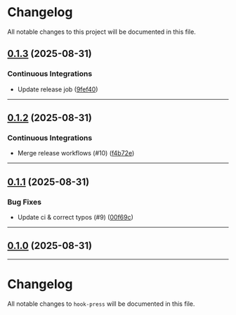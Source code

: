 <!--- BEGIN HEADER -->
# Changelog

All notable changes to this project will be documented in this file.
<!--- END HEADER -->

## [0.1.3](https://github.com/teofanis/hookpress/compare/v0.1.2...v0.1.3) (2025-08-31)

### Continuous Integrations

* Update release job ([9fef40](https://github.com/teofanis/hookpress/commit/9fef407542a5f5df6881468d01bf31412bc2f228))


---

## [0.1.2](https://github.com/teofanis/hookpress/compare/v0.1.1...v0.1.2) (2025-08-31)

### Continuous Integrations

* Merge release workflows (#10) ([f4b72e](https://github.com/teofanis/hookpress/commit/f4b72e356d23410e1e6ac8948eeeb138b6180b4c))


---

## [0.1.1](https://github.com/teofanis/hookpress/compare/v0.1.0...v0.1.1) (2025-08-31)

### Bug Fixes

* Update ci & correct typos (#9) ([00f69c](https://github.com/teofanis/hookpress/commit/00f69c0d830b29fadd4e005dff626944a1350dce))


---

## [0.1.0](https://github.com/teofanis/hookpress/compare/0.0.0...v0.1.0) (2025-08-31)


---

# Changelog

All notable changes to `hook-press` will be documented in this file.
